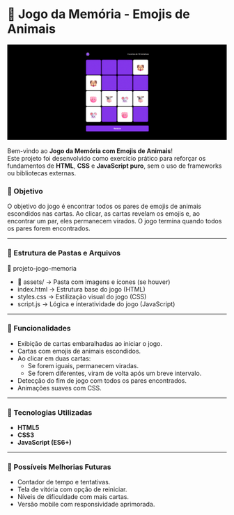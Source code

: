 # 🐾 Jogo da Memória - Emojis de Animais

![Imagem do jogo](assets/screen_game.png)

Bem-vindo ao **Jogo da Memória com Emojis de Animais**!  
Este projeto foi desenvolvido como exercício prático para reforçar os fundamentos de **HTML**, **CSS** e **JavaScript puro**, sem o uso de frameworks ou bibliotecas externas.

### 🎯 Objetivo

O objetivo do jogo é encontrar todos os pares de emojis de animais escondidos nas cartas. Ao clicar, as cartas revelam os emojis e, ao encontrar um par, eles permanecem virados. O jogo termina quando todos os pares forem encontrados.

---

### 📁 Estrutura de Pastas e Arquivos

📁 projeto-jogo-memoria
  - 📁 assets/ → Pasta com imagens e ícones (se houver)
  - index.html → Estrutura base do jogo (HTML)
  - styles.css → Estilização visual do jogo (CSS)
  - script.js → Lógica e interatividade do jogo (JavaScript)

---

### 🧠 Funcionalidades

- Exibição de cartas embaralhadas ao iniciar o jogo.
- Cartas com emojis de animais escondidos.
- Ao clicar em duas cartas:
  - Se forem iguais, permanecem viradas.
  - Se forem diferentes, viram de volta após um breve intervalo.
- Detecção do fim de jogo com todos os pares encontrados.
- Animações suaves com CSS.

---

### 🚀 Tecnologias Utilizadas

- **HTML5**  
- **CSS3**  
- **JavaScript (ES6+)**

---

### 📌 Possíveis Melhorias Futuras

- Contador de tempo e tentativas.
- Tela de vitória com opção de reiniciar.
- Níveis de dificuldade com mais cartas.
- Versão mobile com responsividade aprimorada.
